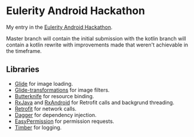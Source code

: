 # Eulerity Android Hackathon

My entry in the [Eulerity Android Hackathon](https://eulerity-hackathon.appspot.com/). 

Master branch will contain the initial submission with the kotlin branch will contain a kotlin rewrite with improvements made that weren't achievable in the timeframe.

## Libraries 

- [Glide](https://bumptech.github.io/glide/) for image loading.
- [Glide-transformations](https://github.com/wasabeef/glide-transformations) for image filters.
- [Butterknife](https://jakewharton.github.io/butterknife/) for resource binding.
- [RxJava](https://github.com/ReactiveX/RxJava) and [RxAndroid](https://github.com/ReactiveX/RxAndroid) for Retrofit calls and backgrund threading.
- [Retrofit](https://square.github.io/retrofit/) for network calls.
- [Dagger](https://google.github.io/dagger/) for dependency injection.
- [EasyPermission](https://github.com/googlesamples/easypermissions) for permission requests.
- [Timber](https://github.com/JakeWharton/timber) for logging.